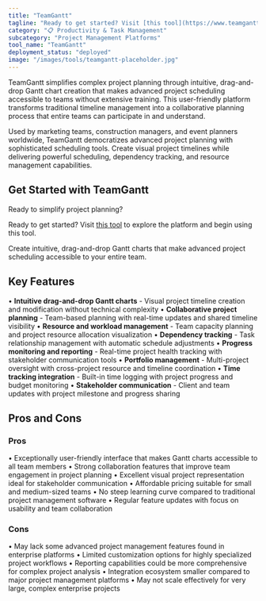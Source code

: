 ```yaml
---
title: "TeamGantt"
tagline: "Ready to get started? Visit [this tool](https://www.teamgantt.com) to explore the platform and begin using this tool...."
category: "📋 Productivity & Task Management"
subcategory: "Project Management Platforms"
tool_name: "TeamGantt"
deployment_status: "deployed"
image: "/images/tools/teamgantt-placeholder.jpg"
---
```

TeamGantt simplifies complex project planning through intuitive, drag-and-drop Gantt chart creation that makes advanced project scheduling accessible to teams without extensive training. This user-friendly platform transforms traditional timeline management into a collaborative planning process that entire teams can participate in and understand.

Used by marketing teams, construction managers, and event planners worldwide, TeamGantt democratizes advanced project planning with sophisticated scheduling tools. Create visual project timelines while delivering powerful scheduling, dependency tracking, and resource management capabilities.

## Get Started with TeamGantt

Ready to simplify project planning? 

Ready to get started? Visit [this tool](https://www.teamgantt.com) to explore the platform and begin using this tool.

Create intuitive, drag-and-drop Gantt charts that make advanced project scheduling accessible to your entire team.

## Key Features

• **Intuitive drag-and-drop Gantt charts** - Visual project timeline creation and modification without technical complexity
• **Collaborative project planning** - Team-based planning with real-time updates and shared timeline visibility
• **Resource and workload management** - Team capacity planning and project resource allocation visualization
• **Dependency tracking** - Task relationship management with automatic schedule adjustments
• **Progress monitoring and reporting** - Real-time project health tracking with stakeholder communication tools
• **Portfolio management** - Multi-project oversight with cross-project resource and timeline coordination
• **Time tracking integration** - Built-in time logging with project progress and budget monitoring
• **Stakeholder communication** - Client and team updates with project milestone and progress sharing

## Pros and Cons

### Pros
• Exceptionally user-friendly interface that makes Gantt charts accessible to all team members
• Strong collaboration features that improve team engagement in project planning
• Excellent visual project representation ideal for stakeholder communication
• Affordable pricing suitable for small and medium-sized teams
• No steep learning curve compared to traditional project management software
• Regular feature updates with focus on usability and team collaboration

### Cons
• May lack some advanced project management features found in enterprise platforms
• Limited customization options for highly specialized project workflows
• Reporting capabilities could be more comprehensive for complex project analysis
• Integration ecosystem smaller compared to major project management platforms
• May not scale effectively for very large, complex enterprise projects
